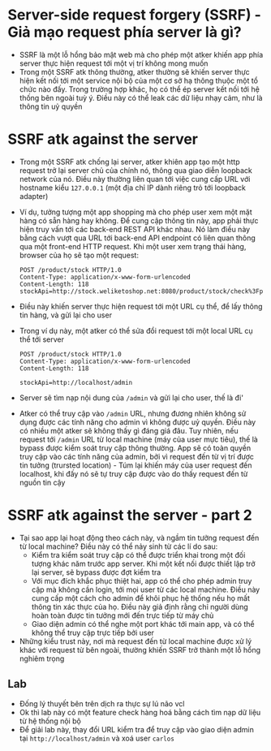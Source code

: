 # Server-side request forgery (SSRF) - Giả mạo request phía server là gì?
- SSRF là một lỗ hổng bảo mật web mà cho phép một atker khiến app phía server thực hiện request tới một vị trí không mong muốn
- Trong một SSRF atk thông thường, atker thường sẽ khiến server thực hiện kết nối tới một service nội bộ của một cơ sở hạ thông thuộc một tổ chức nào đấy. Trong trường hợp khác, họ có thể ép server kết nối tới hệ thống bên ngoài tuỳ ý. Điều này có thể leak các dữ liệu nhạy cảm, như là thông tin uỷ quyền

# SSRF atk against the server
- Trong một SSRF atk chống lại server, atker khiên app tạo một http request trở lại server chủ của chính nó, thông qua giao diễn loopback network của nó. Điều này thường liên quan tới việc cung cấp URL với hostname kiểu ```127.0.0.1``` (một địa chỉ IP dành riêng trỏ tới loopback adapter)
- Ví dụ, tưởng tượng một app shopping mà cho phép user xem một mặt hàng có sẵn hàng hay không. Để cung cập thông tin này, app phải thực hiện truy vấn tới các back-end REST API khác nhau. Nó làm điều này bằng cách vượt qua URL tới back-end API endpoint có liên quan thông qua một front-end HTTP request. Khi một user xem trạng thái hàng, browser của họ sẽ tạo một request:

      POST /product/stock HTTP/1.0
      Content-Type: application/x-www-form-urlencoded
      Content-Length: 118
      stockApi=http://stock.weliketoshop.net:8080/product/stock/check%3FproductId%3D6%26storeId%3D1  

- Điều này khiến server thực hiện request tới một URL cụ thể, để lấy thông tin hàng, và gửi lại cho user
- Trong ví dụ này, một atker có thể sửa đổi request tới một local URL cụ thể tới server

      POST /product/stock HTTP/1.0
      Content-Type: application/x-www-form-urlencoded
      Content-Length: 118
      
      stockApi=http://localhost/admin

- Server sẽ tìm nạp nội dung của ```/admin``` và gửi lại cho user, thế là đi'
- Atker có thể truy cập vào ```/admin``` URL, nhưng đương nhiên không sử dụng được các tính năng cho admin vì không được uỷ quyền. Điều này có nhiều một atker sẽ không thấy gì đáng giá đâu. Tuy nhiên, nếu request tới ```/admin``` URL từ local machine (máy của user mực tiêu), thế là bypass được kiểm soát truy cập thông thường. App sẽ có toàn quyền truy cập vào các tính năng của admin, bởi vì request đến từ vị trí được tin tưởng (trursted location) - Túm lại khiến máy của user request đến localhost, khi đấy nó sẽ tự truy cập được vào do thấy request đến từ nguồn tin cậy

# SSRF atk against the server - part 2
- Tại sao app lại hoạt động theo cách này, và ngầm tin tưởng request đến từ local machine? Điều này có thể nảy sinh từ các lí do sau:
  - Kiểm tra kiểm soát truy cập có thể được triển khai trong một đối tượng khác năm trước app server. Khi một kết nối được thiết lập trở lại server, sẽ bypass được đợt kiểm tra
  - Với mục đích khắc phục thiệt hai, app có thể cho phép admin truy cập mà không cần login, tới mọi user từ các local machine. Điều này cung cấp một cách cho admin để khôi phục hệ thống nếu họ mất thông tin xác thực của họ. Điều này giả định rằng chỉ người dùng hoàn toàn được tin tưởng mới đến trực tiếp từ máy chủ
  - Giao diện admin có thể nghe một port khác tới main app, và có thể không thể truy cập trực tiếp bởi user
- Những kiểu trust này, nơi mà request đến từ local machine được xử lý khác với request từ bên ngoài, thường khiến SSRF trở thành một lỗ hổng nghiêm trọng
## Lab
- Đống lý thuyết bên trên dịch ra thực sự lú não vcl
- Ok thì lab này có một feature check hàng hoá bằng cách tìm nạp dữ liệu từ hệ thống nội bộ
- Để giải lab này, thay đổi URL kiểm tra để truy cập vào giao diện admin tại ```http://localhost/admin``` và xoá user ```carlos```
